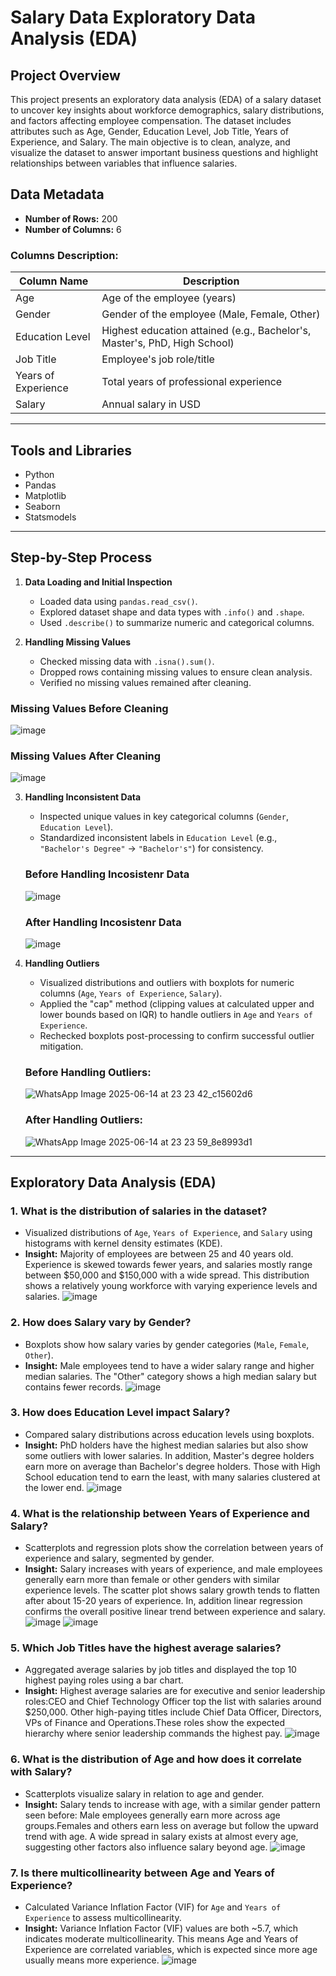 # Salary Data Exploratory Data Analysis (EDA)

## Project Overview
This project presents an exploratory data analysis (EDA) of a salary dataset to uncover key insights about workforce demographics, salary distributions, and factors affecting employee compensation. The dataset includes attributes such as Age, Gender, Education Level, Job Title, Years of Experience, and Salary. The main objective is to clean, analyze, and visualize the dataset to answer important business questions and highlight relationships between variables that influence salaries.

## Data Metadata

- **Number of Rows:** 200  
- **Number of Columns:** 6

### Columns Description:

| Column Name         | Description                                           |
|---------------------|-------------------------------------------------------|
| Age                 | Age of the employee (years)                            |
| Gender              | Gender of the employee (Male, Female, Other)          |
| Education Level     | Highest education attained (e.g., Bachelor's, Master's, PhD, High School) |
| Job Title           | Employee's job role/title                              |
| Years of Experience | Total years of professional experience                |
| Salary              | Annual salary in USD                                   |


---

## Tools and Libraries
- Python
- Pandas
- Matplotlib
- Seaborn
- Statsmodels
---
## Step-by-Step Process

1. **Data Loading and Initial Inspection**  
   - Loaded data using `pandas.read_csv()`.  
   - Explored dataset shape and data types with `.info()` and `.shape`.  
   - Used `.describe()` to summarize numeric and categorical columns.

2. **Handling Missing Values**  
   - Checked missing data with `.isna().sum()`.  
   - Dropped rows containing missing values to ensure clean analysis.  
   - Verified no missing values remained after cleaning.
### Missing Values Before Cleaning
![image](https://github.com/user-attachments/assets/eda85991-549d-4272-8ae7-8b9df6bc70fe)
### Missing Values After Cleaning
![image](https://github.com/user-attachments/assets/cf28f188-81b5-49fd-87ec-32da7ce45cf5)




3. **Handling Inconsistent Data**  
   - Inspected unique values in key categorical columns (`Gender`, `Education Level`).  
   - Standardized inconsistent labels in `Education Level` (e.g., `"Bachelor's Degree"` → `"Bachelor's"`) for consistency.
     
   ### Before Handling Incosistenr Data
   ![image](https://github.com/user-attachments/assets/460cd3f7-08de-461b-9ae8-a733b3e461c0)
   ### After Handling Incosistenr Data
   ![image](https://github.com/user-attachments/assets/e687349d-3f22-4012-bbc7-73f9f6ab9dc1)

   

5. **Handling Outliers**  
   - Visualized distributions and outliers with boxplots for numeric columns (`Age`, `Years of Experience`, `Salary`).  
   - Applied the "cap" method (clipping values at calculated upper and lower bounds based on IQR) to handle outliers in `Age` and `Years of Experience`.  
   - Rechecked boxplots post-processing to confirm successful outlier mitigation.
   ### Before Handling Outliers:
   ![WhatsApp Image 2025-06-14 at 23 23 42_c15602d6](https://github.com/user-attachments/assets/3ac412c9-5a43-4ca8-bb48-ef658abb1ea9)
   ### After Handling Outliers:
    ![WhatsApp Image 2025-06-14 at 23 23 59_8e8993d1](https://github.com/user-attachments/assets/5bf43381-59bf-43dc-b031-b507d127fe81)


---
## Exploratory Data Analysis (EDA)

### 1.  What is the distribution of salaries in the dataset?
- Visualized distributions of `Age`, `Years of Experience`, and `Salary` using histograms with kernel density estimates (KDE).  
- **Insight:** Majority of employees are between 25 and 40 years old. Experience is skewed towards fewer years, and salaries mostly range between $50,000 and $150,000 with a wide spread. This distribution shows a relatively young workforce with varying experience levels and salaries.
  ![image](https://github.com/user-attachments/assets/50327999-6ed0-4ce4-bdb1-e24059715347)


### 2.  How does Salary vary by Gender?
- Boxplots show how salary varies by gender categories (`Male`, `Female`, `Other`).  
- **Insight:** Male employees tend to have a wider salary range and higher median salaries. The "Other" category shows a high median salary but contains fewer records.
  ![image](https://github.com/user-attachments/assets/883d7319-fe8d-47d4-b549-49a4241d67b0)


### 3. How does Education Level impact Salary?
- Compared salary distributions across education levels using boxplots.  
- **Insight:** PhD holders have the highest median salaries but also show some outliers with lower salaries. In addition, Master's degree holders earn more on average than Bachelor's degree holders. Those with High School education tend to earn the least, with many salaries clustered at the lower end.
  ![image](https://github.com/user-attachments/assets/03140480-95a8-48a8-913b-9c2c5379da73)


### 4. What is the relationship between Years of Experience and Salary?
- Scatterplots and regression plots show the correlation between years of experience and salary, segmented by gender.  
- **Insight:** Salary increases with years of experience, and male employees generally earn more than female or other genders with similar experience levels. The scatter plot shows salary growth tends to flatten after about 15-20 years of experience. In, addition linear regression confirms the overall positive linear trend between experience and salary.
  ![image](https://github.com/user-attachments/assets/5447371f-47d9-4629-985a-1e0b10ef2b2e)
  ![image](https://github.com/user-attachments/assets/b5ffe1fd-2ab7-49cc-8da8-c07e56a7e4e0)


### 5. Which Job Titles have the highest average salaries?
- Aggregated average salaries by job titles and displayed the top 10 highest paying roles using a bar chart.  
- **Insight:** Highest average salaries are for executive and senior leadership roles:CEO and Chief Technology Officer top the list with salaries around $250,000. Other high-paying titles include Chief Data Officer, Directors, VPs of Finance and Operations.These roles show the expected hierarchy where senior leadership commands the highest pay.
  ![image](https://github.com/user-attachments/assets/362b4b7a-4a7a-4118-a476-a3e67ea3a7a4)


### 6. What is the distribution of Age and how does it correlate with Salary?
- Scatterplots visualize salary in relation to age and gender.  
- **Insight:** Salary tends to increase with age, with a similar gender pattern seen before: Male employees generally earn more across age groups.Females and others earn less on average but follow the upward trend with age. A wide spread in salary exists at almost every age, suggesting other factors also influence salary beyond age.
  ![image](https://github.com/user-attachments/assets/e6821e33-7307-42f2-9854-4fbe9390866f)


### 7.  Is there multicollinearity between Age and Years of Experience?
- Calculated Variance Inflation Factor (VIF) for `Age` and `Years of Experience` to assess multicollinearity.  
- **Insight:** Variance Inflation Factor (VIF) values are both ~5.7, which indicates moderate multicollinearity. This means Age and Years of Experience are correlated variables, which is expected since more age usually means more experience.
  ![image](https://github.com/user-attachments/assets/19820e43-01bd-4e68-8989-76534987fdd8)


